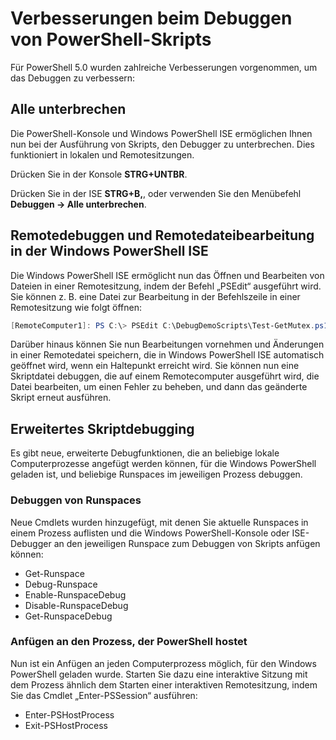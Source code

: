 # Verbesserungen beim Debuggen von PowerShell-Skripts

Für PowerShell 5.0 wurden zahlreiche Verbesserungen vorgenommen, um das Debuggen zu verbessern:

## Alle unterbrechen

Die PowerShell-Konsole und Windows PowerShell ISE ermöglichen Ihnen nun bei der Ausführung von Skripts, den Debugger zu unterbrechen. Dies funktioniert in lokalen und Remotesitzungen.

Drücken Sie in der Konsole **STRG+UNTBR**.

Drücken Sie in der ISE **STRG+B,**, oder verwenden Sie den Menübefehl **Debuggen -> Alle unterbrechen**.

## Remotedebuggen und Remotedateibearbeitung in der Windows PowerShell ISE

Die Windows PowerShell ISE ermöglicht nun das Öffnen und Bearbeiten von Dateien in einer Remotesitzung, indem der Befehl „PSEdit“ ausgeführt wird.
Sie können z. B. eine Datei zur Bearbeitung in der Befehlszeile in einer Remotesitzung wie folgt öffnen:

```powershell
[RemoteComputer1]: PS C:\> PSEdit C:\DebugDemoScripts\Test-GetMutex.ps1
```

Darüber hinaus können Sie nun Bearbeitungen vornehmen und Änderungen in einer Remotedatei speichern, die in Windows PowerShell ISE automatisch geöffnet wird, wenn ein Haltepunkt erreicht wird.
Sie können nun eine Skriptdatei debuggen, die auf einem Remotecomputer ausgeführt wird, die Datei bearbeiten, um einen Fehler zu beheben, und dann das geänderte Skript erneut ausführen.

## Erweitertes Skriptdebugging

Es gibt neue, erweiterte Debugfunktionen, die an beliebige lokale Computerprozesse angefügt werden können, für die Windows PowerShell geladen ist, und beliebige Runspaces im jeweiligen Prozess debuggen.

### Debuggen von Runspaces

Neue Cmdlets wurden hinzugefügt, mit denen Sie aktuelle Runspaces in einem Prozess auflisten und die Windows PowerShell-Konsole oder ISE-Debugger an den jeweiligen Runspace zum Debuggen von Skripts anfügen können:

-   Get-Runspace
-   Debug-Runspace
-   Enable-RunspaceDebug
-   Disable-RunspaceDebug
-   Get-RunspaceDebug

### Anfügen an den Prozess, der PowerShell hostet

Nun ist ein Anfügen an jeden Computerprozess möglich, für den Windows PowerShell geladen wurde. Starten Sie dazu eine interaktive Sitzung mit dem Prozess ähnlich dem Starten einer interaktiven Remotesitzung, indem Sie das Cmdlet „Enter-PSSession“ ausführen:

-   Enter-PSHostProcess
-   Exit-PSHostProcess

<!--HONumber=Aug16_HO3-->


